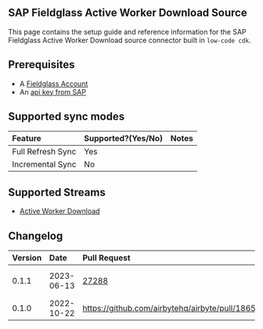 ## SAP Fieldglass Active Worker Download Source

This page contains the setup guide and reference information for the SAP Fieldglass Active Worker Download source connector built in `low-code cdk`.

## Prerequisites

- A [Fieldglass Account](https://www.fieldglass.net/)
- An [api key from SAP](https://api.sap.com/)

## Supported sync modes

| Feature           | Supported?\(Yes/No\) | Notes |
| :---------------- | :------------------- | :---- |
| Full Refresh Sync | Yes                  |       |
| Incremental Sync  | No                   |       |

## Supported Streams

- [Active Worker Download](https://api.sap.com/api/activeWorkerDownload/resource)

## Changelog

| Version | Date       | Pull Request                                             | Subject                |
| :------ | :--------- | :------------------------------------------------------- | :--------------------- |
| 0.1.1   | 2023-06-13 | [27288](https://github.com/airbytehq/airbyte/pull/27288) | Change to ELv2 License |
| 0.1.0   | 2022-10-22 | https://github.com/airbytehq/airbyte/pull/18656          | Initial commit         |
